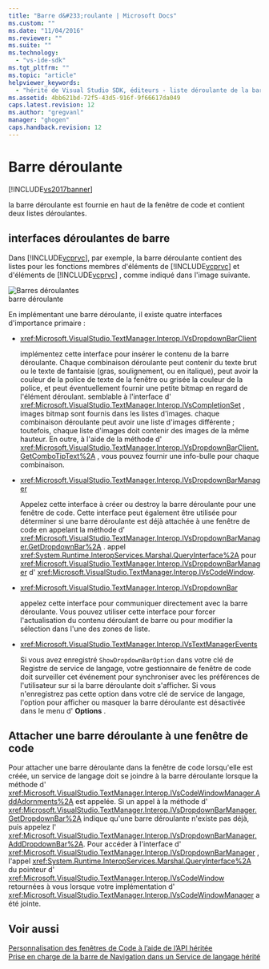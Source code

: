 ```yaml
---
title: "Barre d&#233;roulante | Microsoft Docs"
ms.custom: ""
ms.date: "11/04/2016"
ms.reviewer: ""
ms.suite: ""
ms.technology: 
  - "vs-ide-sdk"
ms.tgt_pltfrm: ""
ms.topic: "article"
helpviewer_keywords: 
  - "hérité de Visual Studio SDK, éditeurs - liste déroulante de la barre"
ms.assetid: 4bb621bd-72f5-43d5-916f-9f66617da049
caps.latest.revision: 12
ms.author: "gregvanl"
manager: "ghogen"
caps.handback.revision: 12
---
```

# Barre d&#233;roulante
[!INCLUDE[vs2017banner](../code-quality/includes/vs2017banner.md)]

la barre déroulante est fournie en haut de la fenêtre de code et contient deux listes déroulantes.  
  
## interfaces déroulantes de barre  
 Dans [!INCLUDE[vcprvc](../debugger/includes/vcprvc_md.md)], par exemple, la barre déroulante contient des listes pour les fonctions membres d'éléments de [!INCLUDE[vcprvc](../debugger/includes/vcprvc_md.md)] et d'éléments de [!INCLUDE[vcprvc](../debugger/includes/vcprvc_md.md)] , comme indiqué dans l'image suivante.  
  
 ![Barres déroulantes](~/extensibility/media/vsdropdown_bar.gif "vsDropdown\_bar")  
barre déroulante  
  
 En implémentant une barre déroulante, il existe quatre interfaces d'importance primaire :  
  
-   <xref:Microsoft.VisualStudio.TextManager.Interop.IVsDropdownBarClient>  
  
     implémentez cette interface pour insérer le contenu de la barre déroulante.  Chaque combinaison déroulante peut contenir du texte brut ou le texte de fantaisie \(gras, soulignement, ou en italique\), peut avoir la couleur de la police de texte de la fenêtre ou grisée la couleur de la police, et peut éventuellement fournir une petite bitmap en regard de l'élément déroulant.  semblable à l'interface d' <xref:Microsoft.VisualStudio.TextManager.Interop.IVsCompletionSet> , images bitmap sont fournis dans les listes d'images.  chaque combinaison déroulante peut avoir une liste d'images différente ; toutefois, chaque liste d'images doit contenir des images de la même hauteur.  En outre, à l'aide de la méthode d' <xref:Microsoft.VisualStudio.TextManager.Interop.IVsDropdownBarClient.GetComboTipText%2A> , vous pouvez fournir une info\-bulle pour chaque combinaison.  
  
-   <xref:Microsoft.VisualStudio.TextManager.Interop.IVsDropdownBarManager>  
  
     Appelez cette interface à créer ou destroy la barre déroulante pour une fenêtre de code.  Cette interface peut également être utilisée pour déterminer si une barre déroulante est déjà attachée à une fenêtre de code en appelant la méthode d' <xref:Microsoft.VisualStudio.TextManager.Interop.IVsDropdownBarManager.GetDropdownBar%2A> .  appel <xref:System.Runtime.InteropServices.Marshal.QueryInterface%2A> pour <xref:Microsoft.VisualStudio.TextManager.Interop.IVsDropdownBarManager> d' <xref:Microsoft.VisualStudio.TextManager.Interop.IVsCodeWindow>.  
  
-   <xref:Microsoft.VisualStudio.TextManager.Interop.IVsDropdownBar>  
  
     appelez cette interface pour communiquer directement avec la barre déroulante.  Vous pouvez utiliser cette interface pour forcer l'actualisation du contenu déroulant de barre ou pour modifier la sélection dans l'une des zones de liste.  
  
-   <xref:Microsoft.VisualStudio.TextManager.Interop.IVsTextManagerEvents>  
  
     Si vous avez enregistré `ShowDropdownBarOption` dans votre clé de Registre de service de langage, votre gestionnaire de fenêtre de code doit surveiller cet événement pour synchroniser avec les préférences de l'utilisateur sur si la barre déroulante doit s'afficher.  Si vous n'enregistrez pas cette option dans votre clé de service de langage, l'option pour afficher ou masquer la barre déroulante est désactivée dans le menu d' **Options** .  
  
## Attacher une barre déroulante à une fenêtre de code  
 Pour attacher une barre déroulante dans la fenêtre de code lorsqu'elle est créée, un service de langage doit se joindre à la barre déroulante lorsque la méthode d' <xref:Microsoft.VisualStudio.TextManager.Interop.IVsCodeWindowManager.AddAdornments%2A> est appelée.  Si un appel à la méthode d' <xref:Microsoft.VisualStudio.TextManager.Interop.IVsDropdownBarManager.GetDropdownBar%2A> indique qu'une barre déroulante n'existe pas déjà, puis appelez l' <xref:Microsoft.VisualStudio.TextManager.Interop.IVsDropdownBarManager.AddDropdownBar%2A>.  Pour accéder à l'interface d' <xref:Microsoft.VisualStudio.TextManager.Interop.IVsDropdownBarManager> , l'appel <xref:System.Runtime.InteropServices.Marshal.QueryInterface%2A> du pointeur d' <xref:Microsoft.VisualStudio.TextManager.Interop.IVsCodeWindow> retournées à vous lorsque votre implémentation d' <xref:Microsoft.VisualStudio.TextManager.Interop.IVsCodeWindowManager> a été jointe.  
  
## Voir aussi  
 [Personnalisation des fenêtres de Code à l’aide de l’API héritée](../extensibility/customizing-code-windows-by-using-the-legacy-api.md)   
 [Prise en charge de la barre de Navigation dans un Service de langage hérité](../extensibility/internals/support-for-the-navigation-bar-in-a-legacy-language-service.md)